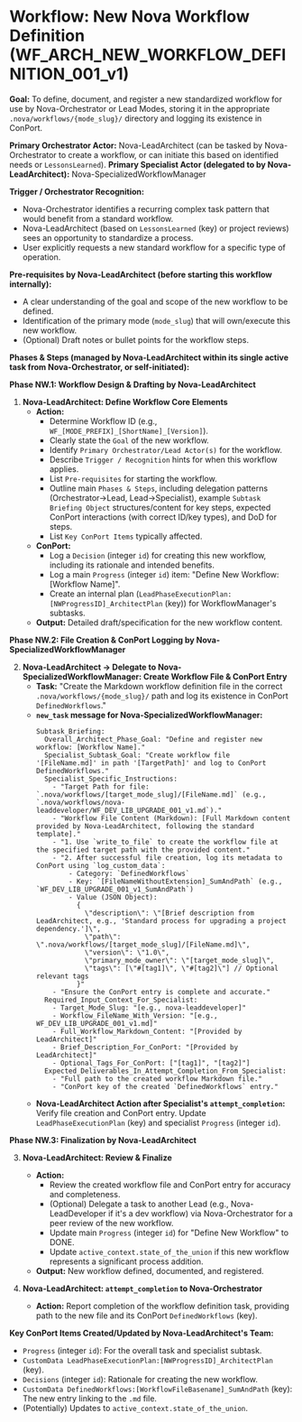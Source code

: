 # Workflow: New Nova Workflow Definition (WF_ARCH_NEW_WORKFLOW_DEFINITION_001_v1)

**Goal:** To define, document, and register a new standardized workflow for use by Nova-Orchestrator or Lead Modes, storing it in the appropriate `.nova/workflows/{mode_slug}/` directory and logging its existence in ConPort.

**Primary Orchestrator Actor:** Nova-LeadArchitect (can be tasked by Nova-Orchestrator to create a workflow, or can initiate this based on identified needs or `LessonsLearned`).
**Primary Specialist Actor (delegated to by Nova-LeadArchitect):** Nova-SpecializedWorkflowManager

**Trigger / Orchestrator Recognition:**
- Nova-Orchestrator identifies a recurring complex task pattern that would benefit from a standard workflow.
- Nova-LeadArchitect (based on `LessonsLearned` (key) or project reviews) sees an opportunity to standardize a process.
- User explicitly requests a new standard workflow for a specific type of operation.

**Pre-requisites by Nova-LeadArchitect (before starting this workflow internally):**
- A clear understanding of the goal and scope of the new workflow to be defined.
- Identification of the primary mode (`mode_slug`) that will own/execute this new workflow.
- (Optional) Draft notes or bullet points for the workflow steps.

**Phases & Steps (managed by Nova-LeadArchitect within its single active task from Nova-Orchestrator, or self-initiated):**

**Phase NW.1: Workflow Design & Drafting by Nova-LeadArchitect**

1.  **Nova-LeadArchitect: Define Workflow Core Elements**
    *   **Action:**
        *   Determine Workflow ID (e.g., `WF_[MODE_PREFIX]_[ShortName]_[Version]`).
        *   Clearly state the `Goal` of the new workflow.
        *   Identify `Primary Orchestrator/Lead Actor(s)` for the workflow.
        *   Describe `Trigger / Recognition` hints for when this workflow applies.
        *   List `Pre-requisites` for starting the workflow.
        *   Outline main `Phases & Steps`, including delegation patterns (Orchestrator->Lead, Lead->Specialist), example `Subtask Briefing Object` structures/content for key steps, expected ConPort interactions (with correct ID/key types), and DoD for steps.
        *   List `Key ConPort Items` typically affected.
    *   **ConPort:**
        *   Log a `Decision` (integer `id`) for creating this new workflow, including its rationale and intended benefits.
        *   Log a main `Progress` (integer `id`) item: "Define New Workflow: [Workflow Name]".
        *   Create an internal plan (`LeadPhaseExecutionPlan:[NWProgressID]_ArchitectPlan` (key)) for WorkflowManager's subtasks.
    *   **Output:** Detailed draft/specification for the new workflow content.

**Phase NW.2: File Creation & ConPort Logging by Nova-SpecializedWorkflowManager**

2.  **Nova-LeadArchitect -> Delegate to Nova-SpecializedWorkflowManager: Create Workflow File & ConPort Entry**
    *   **Task:** "Create the Markdown workflow definition file in the correct `.nova/workflows/{mode_slug}/` path and log its existence in ConPort `DefinedWorkflows`."
    *   **`new_task` message for Nova-SpecializedWorkflowManager:**
        ```
        Subtask_Briefing:
          Overall_Architect_Phase_Goal: "Define and register new workflow: [Workflow Name]."
          Specialist_Subtask_Goal: "Create workflow file '[FileName.md]' in path '[TargetPath]' and log to ConPort DefinedWorkflows."
          Specialist_Specific_Instructions:
            - "Target Path for file: `.nova/workflows/[target_mode_slug]/[FileName.md]` (e.g., `.nova/workflows/nova-leaddeveloper/WF_DEV_LIB_UPGRADE_001_v1.md`)."
            - "Workflow File Content (Markdown): [Full Markdown content provided by Nova-LeadArchitect, following the standard template]."
            - "1. Use `write_to_file` to create the workflow file at the specified target path with the provided content."
            - "2. After successful file creation, log its metadata to ConPort using `log_custom_data`:
                - Category: `DefinedWorkflows`
                - Key: `[FileNameWithoutExtension]_SumAndPath` (e.g., `WF_DEV_LIB_UPGRADE_001_v1_SumAndPath`)
                - Value (JSON Object): 
                  {
                    \"description\": \"[Brief description from LeadArchitect, e.g., 'Standard process for upgrading a project dependency.']\",
                    \"path\": \".nova/workflows/[target_mode_slug]/[FileName.md]\",
                    \"version\": \"1.0\",
                    \"primary_mode_owner\": \"[target_mode_slug]\",
                    \"tags\": [\"#[tag1]\", \"#[tag2]\"] // Optional relevant tags
                  }"
            - "Ensure the ConPort entry is complete and accurate."
          Required_Input_Context_For_Specialist:
            - Target_Mode_Slug: "[e.g., nova-leaddeveloper]"
            - Workflow_FileName_With_Version: "[e.g., WF_DEV_LIB_UPGRADE_001_v1.md]"
            - Full_Workflow_Markdown_Content: "[Provided by LeadArchitect]"
            - Brief_Description_For_ConPort: "[Provided by LeadArchitect]"
            - Optional_Tags_For_ConPort: ["[tag1]", "[tag2]"]
          Expected_Deliverables_In_Attempt_Completion_From_Specialist:
            - "Full path to the created workflow Markdown file."
            - "ConPort key of the created `DefinedWorkflows` entry."
        ```
    *   **Nova-LeadArchitect Action after Specialist's `attempt_completion`:** Verify file creation and ConPort entry. Update `LeadPhaseExecutionPlan` (key) and specialist `Progress` (integer `id`).

**Phase NW.3: Finalization by Nova-LeadArchitect**

3.  **Nova-LeadArchitect: Review & Finalize**
    *   **Action:**
        *   Review the created workflow file and ConPort entry for accuracy and completeness.
        *   (Optional) Delegate a task to another Lead (e.g., Nova-LeadDeveloper if it's a dev workflow) via Nova-Orchestrator for a peer review of the new workflow.
        *   Update main `Progress` (integer `id`) for "Define New Workflow" to DONE.
        *   Update `active_context.state_of_the_union` if this new workflow represents a significant process addition.
    *   **Output:** New workflow defined, documented, and registered.

4.  **Nova-LeadArchitect: `attempt_completion` to Nova-Orchestrator**
    *   **Action:** Report completion of the workflow definition task, providing path to the new file and its ConPort `DefinedWorkflows` (key).

**Key ConPort Items Created/Updated by Nova-LeadArchitect's Team:**
-   `Progress` (integer `id`): For the overall task and specialist subtask.
-   `CustomData LeadPhaseExecutionPlan:[NWProgressID]_ArchitectPlan` (key).
-   `Decisions` (integer `id`): Rationale for creating the new workflow.
-   `CustomData DefinedWorkflows:[WorkflowFileBasename]_SumAndPath` (key): The new entry linking to the `.md` file.
-   (Potentially) Updates to `active_context.state_of_the_union`.